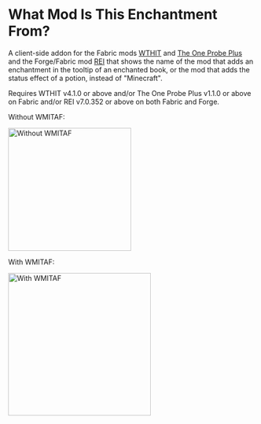 # What Mod Is This Enchantment From?

A client-side addon for the Fabric mods [WTHIT](https://github.com/badasintended/wthit "What The Hell Is That?") and [The One Probe Plus](https://github.com/Alpha-s-Stuff/TOP-Plus "The One Probe Plus") and the Forge/Fabric mod [REI](https://github.com/shedaniel/RoughlyEnoughItems "Roughly Enough Items") that shows the name of the mod that adds an enchantment in the tooltip of an enchanted book, or the mod that adds the status effect of a potion, instead of "Minecraft".

Requires WTHIT v4.1.0 or above and/or The One Probe Plus v1.1.0 or above on Fabric and/or REI v7.0.352 or above on both Fabric and Forge.

Without WMITAF:

<img src="https://i.imgur.com/gVfb1dE.png" alt="Without WMITAF" width="250">

With WMITAF:

<img src="https://i.imgur.com/8K8wpqj.png" alt="With WMITAF" width="290">
